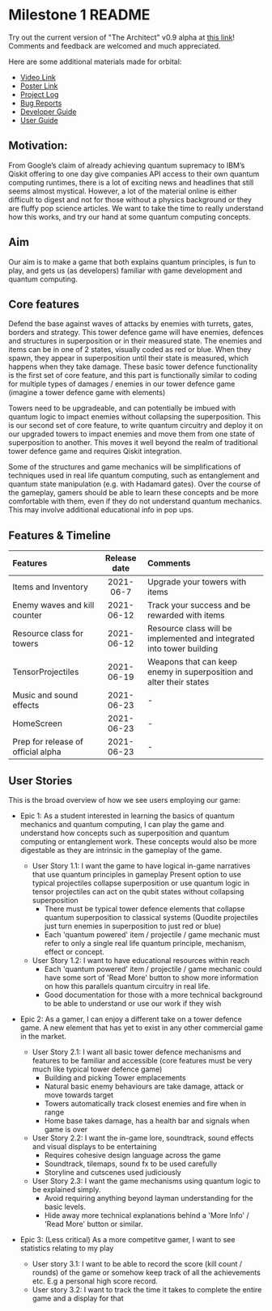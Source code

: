# Milestone 1 README

Try out the current version of "The Architect" v0.9 alpha at [this link](https://github.com/bharathcs/quantum-defence/releases/tag/v0.9-alpha)! Comments and feedback are welcomed and much appreciated.

Here are some additional materials made for orbital:

- [Video Link](https://drive.google.com/file/d/1xsTMTM_VYzgOGxGCkvySZRo6IN7slZ64/view?usp=sharing)
- [Poster Link](https://raw.githubusercontent.com/bharathcs/quantum-defence/main/docs/milestone-2/poster.png)
- [Project Log](./project-log.md)
- [Bug Reports](https://github.com/bharathcs/quantum-defence/raw/main/docs/milestone-2/bug-report.xlsx)
- [Developer Guide](./dev-guide.md)
- [User Guide](./user-guide.md)

## Motivation:

From Google’s claim of already achieving quantum supremacy to IBM’s Qiskit offering to one day give companies API access to their own quantum computing runtimes, there is a lot of exciting news and headlines that still seems almost mystical. However, a lot of the material online is either difficult to digest and not for those without a physics background or they are fluffy pop science articles. We want to take the time to really understand how this works, and try our hand at some quantum computing concepts.

## Aim

Our aim is to make a game that both explains quantum principles, is fun to play, and gets us (as developers) familiar with game development and quantum computing.

## Core features

Defend the base against waves of attacks by enemies with turrets, gates, borders and strategy. This tower defence game will have enemies, defences and structures in superposition or in their measured state. The enemies and items can be in one of 2 states, visually coded as red or blue. When they spawn, they appear in superposition until their state is measured, which happens when they take damage. These basic tower defence functionality is the first set of core feature, and this part is functionally similar to coding for multiple types of damages / enemies in our tower defence game (imagine a tower defence game with elements)

Towers need to be upgradeable, and can potentially be imbued with quantum logic to impact enemies without collapsing the superposition. This is our second set of core feature, to write quantum circuitry and deploy it on our upgraded towers to impact enemies and move them from one state of superposition to another. This moves it well beyond the realm of traditional tower defence game and requires Qiskit integration.

Some of the structures and game mechanics will be simplifications of techniques used in real life quantum computing, such as entanglement and quantum state manipulation (e.g. with Hadamard gates). Over the course of the gameplay, gamers should be able to learn these concepts and be more comfortable with them, even if they do not understand quantum mechanics. This may involve additional educational info in pop ups.

## Features & Timeline

| Features                           | Release date | Comments                                                              |
| :--------------------------------- | :----------: | :-------------------------------------------------------------------- |
| Items and Inventory                |  2021-06-7   | Upgrade your towers with items                                        |
| Enemy waves and kill counter       |  2021-06-12  | Track your success and be rewarded with items                         |
| Resource class for towers          |  2021-06-12  | Resource class will be implemented and integrated into tower building |
| TensorProjectiles                  |  2021-06-19  | Weapons that can keep enemy in superposition and alter their states   |
| Music and sound effects            |  2021-06-23  | -                                                                     |
| HomeScreen                         |  2021-06-23  | -                                                                     |
| Prep for release of official alpha |  2021-06-23  | -                                                                     |

## User Stories

This is the broad overview of how we see users employing our game:

- Epic 1: As a student interested in learning the basics of quantum mechanics and quantum computing, I can play the game and understand how concepts such as superposition and quantum computing or entanglement work. These concepts would also be more digestable as they are intrinsic in the gameplay of the game.

  - User Story 1.1: I want the game to have logical in-game narratives that use quantum principles in gameplay Present option to use typical projectiles collapse superposition or use quantum logic in tensor projectiles can act on the qubit states without collapsing superposition
    - There must be typical tower defence elements that collapse quantum superposition to classical systems (Quodite projectiles just turn enemies in superposition to just red or blue)
    - Each 'quantum powered' item / projectile / game mechanic must refer to only a single real life quantum principle, mechanism, effect or concept.
  - User Story 1.2: I want to have educational resources within reach
    - Each 'quantum powered' item / projectile / game mechanic could have some sort of 'Read More' button to show more information on how this parallels quantum circuitry in real life.
    - Good documentation for those with a more technical background to be able to understand or use our work if they wish

- Epic 2: As a gamer, I can enjoy a different take on a tower defence game. A new element that has yet to exist in any other commercial game in the market.

  - User Story 2.1: I want all basic tower defence mechanisms and features to be familiar and accessible (core features must be very much like typical tower defence game)
    - Building and picking Tower emplacements
    - Natural basic enemy behaviours are take damage, attack or move towards target
    - Towers automatically track closest enemies and fire when in range
    - Home base takes damage, has a health bar and signals when game is over
  - User Story 2.2: I want the in-game lore, soundtrack, sound effects and visual displays to be entertaining
    - Requires cohesive design language across the game
    - Soundtrack, tilemaps, sound fx to be used carefully
    - Storyline and cutscenes used judiciously
  - User Story 2.3: I want the game mechanisms using quantum logic to be explained simply.
    - Avoid requiring anything beyond layman understanding for the basic levels.
    - Hide away more technical explanations behind a 'More Info' / 'Read More' button or similar.

- Epic 3: (Less critical) As a more competitve gamer, I want to see statistics relating to my play

  - User story 3.1: I want to be able to record the score (kill count / rounds) of the game or somehow keep track of all the achievements etc. E.g a personal high score record.
  - User story 3.2: I want to track the time it takes to complete the entire game and a display for that

